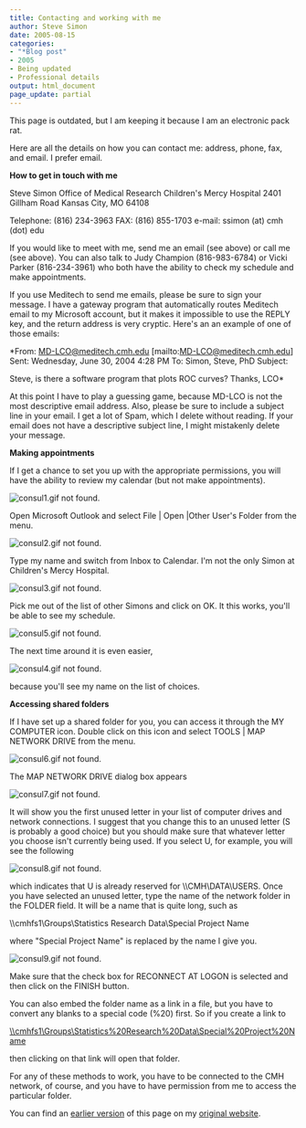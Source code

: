 ```yaml
---
title: Contacting and working with me
author: Steve Simon
date: 2005-08-15
categories:
- "*Blog post"
- 2005
- Being updated
- Professional details
output: html_document
page_update: partial
---
```

This page is outdated, but I am keeping it because I am an electronic
pack rat.

Here are all the details on how you can contact me: address, phone, fax,
and email. I prefer email.

**How to get in touch with me**

Steve Simon
Office of Medical Research
Children's Mercy Hospital
2401 Gillham Road
Kansas City, MO 64108

Telephone: (816) 234-3963
FAX: (816) 855-1703
e-mail: ssimon (at) cmh (dot) edu

If you would like to meet with me, send me an email (see above) or
call me (see above). You can also talk to Judy Champion (816-983-6784)
or Vicki Parker (816-234-3961) who both have the ability to check my
schedule and make appointments.

If you use Meditech to send me emails, please be sure to sign your
message. I have a gateway program that automatically routes Meditech
email to my Microsoft account, but it makes it impossible to use the
REPLY key, and the return address is very cryptic. Here's an an
example of one of those emails:

*From: MD-LCO@meditech.cmh.edu [mailto:MD-LCO@meditech.cmh.edu]
Sent: Wednesday, June 30, 2004 4:28 PM
To: Simon, Steve, PhD
Subject:

Steve, is there a software program that plots ROC curves?
Thanks, LCO*

At this point I have to play a guessing game, because MD-LCO is not
the most descriptive email address. Also, please be sure to include a
subject line in your email. I get a lot of Spam, which I delete
without reading. If your email does not have a descriptive subject
line, I might mistakenly delete your message.

**Making appointments**

If I get a chance to set you up with the appropriate permissions, you
will have the ability to review my calendar (but not make
appointments).

![consul1.gif not found.](http://www.pmean.com/new-images/05/contact01.png)

  Open Microsoft Outlook and select File | Open |Other User's Folder
from the menu.

![consul2.gif not found.](http://www.pmean.com/new-images/05/contact02.png)

Type my name and switch from Inbox to Calendar. I'm not the only
Simon at Children's Mercy Hospital.

![consul3.gif not found.](http://www.pmean.com/new-images/05/contact03.png)

Pick me out of the list of other Simons and click on OK. It this
works, you'll be able to see my schedule.

![consul5.gif not found.](http://www.pmean.com/new-images/05/contact04.png)

The next time around it is even easier,

![consul4.gif not found.](http://www.pmean.com/new-images/05/contact05.png)

because you'll see my name on the list of choices.

**Accessing shared folders**

If I have set up a shared folder for you, you can access it through
the MY COMPUTER icon. Double click on this icon and select TOOLS |
MAP NETWORK DRIVE from the menu.

![consul6.gif not found.](http://www.pmean.com/new-images/05/contact06.png)

The MAP NETWORK DRIVE dialog box appears

![consul7.gif not found.](http://www.pmean.com/new-images/05/contact07.png)

It will show you the first unused letter in your list of computer
drives and network connections. I suggest that you change this to an
unused letter (S is probably a good choice) but you should make sure
that whatever letter you choose isn't currently being used. If you
select U, for example, you will see the following

![consul8.gif not found.](http://www.pmean.com/new-images/05/contact08.png)

which indicates that U is already reserved for \\\\CMH\\DATA\\USERS.
Once you have selected an unused letter, type the name of the network
folder in the FOLDER field. It will be a name that is quite long, such
as

\\\\cmhfs1\\Groups\\Statistics Research Data\\Special Project Name

where "Special Project Name" is replaced by the name I give you.

![consul9.gif not found.](http://www.pmean.com/new-images/05/contact09.png)

Make sure that the check box for RECONNECT AT LOGON is selected and
then click on the FINISH button.

You can also embed the folder name as a link in a file, but you have
to convert any blanks to a special code (%20) first. So if you create
a link to

[\\\\cmhfs1\\Groups\\Statistics%20Research%20Data\\Special%20Project%20Name](file://cmhfs1/Groups/Statistics%20Research%20Data/Special%20Project%20Name)

then clicking on that link will open that folder.

For any of these methods to work, you have to be connected to the CMH
network, of course, and you have to have permission from me to access
the particular folder.

You can find an [earlier version][sim1] of this page on my [original website][sim2].


[sim1]: http://www.pmean.com/05/contact.html
[sim2]: http://www.pmean.com/original_site.html
